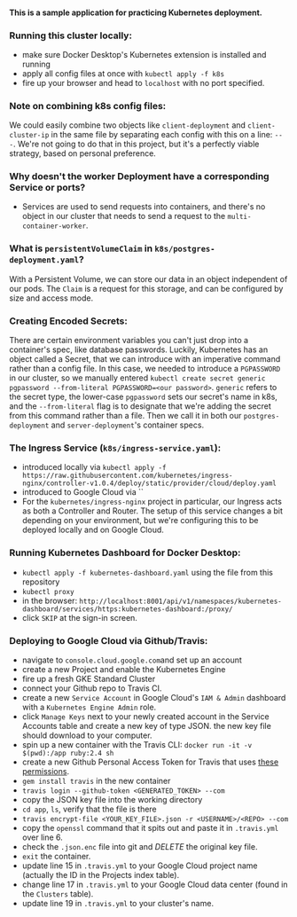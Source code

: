#### This is a sample application for practicing Kubernetes deployment.

### Running this cluster locally:  
- make sure Docker Desktop's Kubernetes extension is installed and running
- apply all config files at once with `kubectl apply -f k8s`
- fire up your browser and head to `localhost` with no port specified.

### Note on combining k8s config files:  
We could easily combine two objects like `client-deployment` and `client-cluster-ip` in the same file by separating each config with this on a line: `---`. We're not going to do that in this project, but it's a perfectly viable strategy, based on personal preference.  

### Why doesn't the worker Deployment have a corresponding Service or ports?  
- Services are used to send requests into containers, and there's no object in our cluster that needs to send a request to the `multi-container-worker`.

### What is `persistentVolumeClaim` in `k8s/postgres-deployment.yaml`?  
With a Persistent Volume, we can store our data in an object independent of our pods. The `Claim` is a request for this storage, and can be configured by size and access mode.

### Creating Encoded Secrets:  
There are certain environment variables you can't just drop into a container's spec, like database passwords. Luckily, Kubernetes has an object called a Secret, that we can introduce with an imperative command rather than a config file. In this case, we needed to introduce a `PGPASSWORD` in our cluster, so we manually entered `kubectl create secret generic pgpassword --from-literal PGPASSWORD=<our password>`. `generic` refers to the secret type, the lower-case `pgpassword` sets our secret's name in k8s, and the `--from-literal` flag is to designate that we're adding the secret from this command rather than a file. Then we call it in both our `postgres-deployment` and `server-deployment`'s container specs.   

### The Ingress Service (`k8s/ingress-service.yaml`):  
- introduced locally via `kubectl apply -f https://raw.githubusercontent.com/kubernetes/ingress-nginx/controller-v1.0.4/deploy/static/provider/cloud/deploy.yaml`
- introduced to Google Cloud via ``
- For the `kubernetes/ingress-nginx` project in particular, our Ingress acts as both a Controller and Router. The setup of this service changes a bit depending on your environment, but we're configuring this to be deployed locally and on Google Cloud.

### Running Kubernetes Dashboard for Docker Desktop:  
- `kubectl apply -f kubernetes-dashboard.yaml` using the file from this repository
- `kubectl proxy`
- in the browser: `http://localhost:8001/api/v1/namespaces/kubernetes-dashboard/services/https:kubernetes-dashboard:/proxy/`
- click `SKIP` at the sign-in screen.

### Deploying to Google Cloud via Github/Travis:  
- navigate to `console.cloud.google.com`and set up an account
- create a new Project and enable the Kubernetes Engine
- fire up a fresh GKE Standard Cluster
- connect your Github repo to Travis CI.
- create a new `Service Account` in Google Cloud's `IAM & Admin` dashboard with a `Kubernetes Engine Admin` role.
- click `Manage Keys` next to your newly created account in the Service Accounts table and create a new key of type JSON. the new key file should download to your computer.
- spin up a new container with the Travis CLI: `docker run -it -v $(pwd):/app ruby:2.4 sh`
- create a new Github Personal Access Token for Travis that uses [these permissions](https://docs.travis-ci.com/user/github-oauth-scopes/#repositories-on-httpstravis-cicom-private-and-public).
- `gem install travis` in the new container
- `travis login --github-token <GENERATED_TOKEN> --com`
- copy the JSON key file into the working directory
- `cd app`, `ls`, verify that the file is there
- `travis encrypt-file <YOUR_KEY_FILE>.json -r <USERNAME>/<REPO> --com`
- copy the `openssl` command that it spits out and paste it in `.travis.yml` over line 6.
- check the `.json.enc` file into git and _DELETE_ the original key file.
- `exit` the container.
- update line 15 in `.travis.yml` to your Google Cloud project name (actually the ID in the Projects index table).
- change line 17 in `.travis.yml` to your Google Cloud data center (found in the `Clusters` table).
- update line 19 in `.travis.yml` to your cluster's name.
